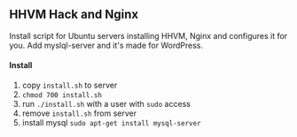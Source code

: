 ## HHVM Hack and Nginx

Install script for Ubuntu servers installing HHVM, Nginx and configures it for you.
Add myslql-server and it's made for WordPress.

#### Install 
1. copy `install.sh` to server
2. `chmod 700 install.sh`
3. run `./install.sh` with a user with `sudo` access
4. remove `install.sh` from server
5. install mysql `sudo apt-get install mysql-server`

